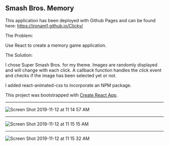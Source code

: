 ## Smash Bros. Memory

This application has been deployed with Github Pages and can be found here: https://ironam1.github.io/Clicky/

The Problem:

Use React to create a memory game application.

The Solution:

I chose Super Smash Bros. for my theme. Images are randomly displayed and will change with each click. A callback function handles the click event and checks if the image has been selected yet or not. 

I added react-animated-css to incorporate an NPM package.


This project was bootstrapped with [Create React App](https://github.com/facebook/create-react-app).

----------

![Screen Shot 2019-11-12 at 11 14 57 AM](https://user-images.githubusercontent.com/48491411/68689045-c9806400-053d-11ea-95a2-b49403896ec5.png)

---------

![Screen Shot 2019-11-12 at 11 15 15 AM](https://user-images.githubusercontent.com/48491411/68689049-cb4a2780-053d-11ea-97ca-e3bc14c358cb.png)

---------

![Screen Shot 2019-11-12 at 11 15 32 AM](https://user-images.githubusercontent.com/48491411/68689054-cd13eb00-053d-11ea-9546-9ac47092d01c.png)